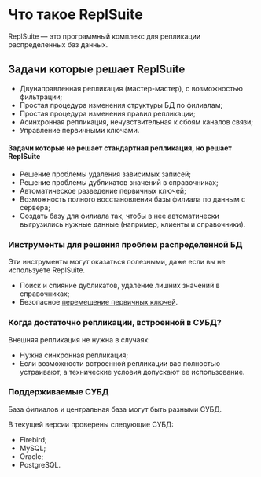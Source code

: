 # Что такое ReplSuite

ReplSuite — это программный комплекс для репликации распределенных баз данных.

## Задачи которые решает ReplSuite

* Двунаправленная репликация (мастер-мастер), с возможностью фильтрации;
* Простая процедура изменения структуры БД по филиалам;
* Простая процедура изменения правил репликации;
* Асинхронная репликация, нечувствительная к сбоям каналов связи;
* Управление первичными ключами.


#### Задачи которые не решает стандартная репликация, но решает ReplSuite

* Решение проблемы удаления зависимых записей;
* Решение проблемы дубликатов значений в справочниках;
* Автоматическое разведение первичных ключей;
* Возможность полного восстановления базы филиала по данным с сервера;
* Создать базу для филиала так, чтобы в нее автоматически выгрузились нужные данные (например, клиенты и справочники).


### Инструменты для решения проблем распределенной БД

Эти инструменты могут оказаться полезными, даже если вы не используете ReplSuite.

* Поиск и слияние дубликатов, удаление лишних значений в справочниках;
* Безопасное [перемещение первичных ключей](#jc-rec-relocate).

### Когда достаточно репликации, встроенной в СУБД?

Внешняя репликация не нужна в случаях:

* Нужна синхронная репликация;
* Если возможности встроенной репликации вас полностью устраивают, а технические условия допускают ее использование.

### Поддерживаемые СУБД

База филиалов и центральная база могут быть разными СУБД.

В текущей версии проверены следующие СУБД:

* Firebird;
* MySQL;
* Oracle;
* PostgreSQL.
